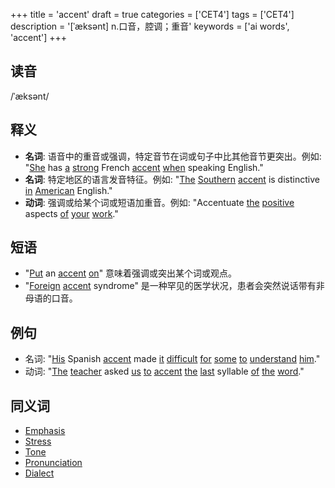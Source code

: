 +++
title = 'accent'
draft = true
categories = ['CET4']
tags = ['CET4']
description = '[ˈæksənt] n.口音，腔调；重音'
keywords = ['ai words', 'accent']
+++

## 读音
/ˈæksənt/

## 释义
- **名词**: 语音中的重音或强调，特定音节在词或句子中比其他音节更突出。例如: "[She](/post/she/) has [a](/post/a/) [strong](/post/strong/) French [accent](/post/accent/) [when](/post/when/) speaking English."
- **名词**: 特定地区的语言发音特征。例如: "[The](/post/the/) [Southern](/post/southern/) [accent](/post/accent/) is distinctive [in](/post/in/) [American](/post/american/) English."
- **动词**: 强调或给某个词或短语加重音。例如: "Accentuate [the](/post/the/) [positive](/post/positive/) aspects [of](/post/of/) [your](/post/your/) [work](/post/work/)."

## 短语
- "[Put](/post/put/) an [accent](/post/accent/) [on](/post/on/)" 意味着强调或突出某个词或观点。
- "[Foreign](/post/foreign/) [accent](/post/accent/) syndrome" 是一种罕见的医学状况，患者会突然说话带有非母语的口音。

## 例句
- 名词: "[His](/post/his/) Spanish [accent](/post/accent/) made [it](/post/it/) [difficult](/post/difficult/) [for](/post/for/) [some](/post/some/) [to](/post/to/) [understand](/post/understand/) [him](/post/him/)."
- 动词: "[The](/post/the/) [teacher](/post/teacher/) asked [us](/post/us/) [to](/post/to/) [accent](/post/accent/) [the](/post/the/) [last](/post/last/) syllable [of](/post/of/) [the](/post/the/) [word](/post/word/)."
  
## 同义词
- [Emphasis](/post/emphasis/)
- [Stress](/post/stress/)
- [Tone](/post/tone/)
- [Pronunciation](/post/pronunciation/)
- [Dialect](/post/dialect/)
